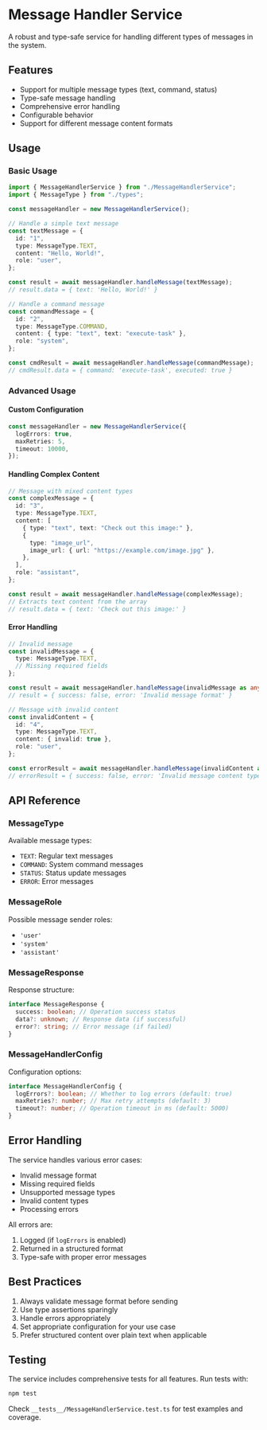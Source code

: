 # Message Handler Service

A robust and type-safe service for handling different types of messages in the
system.

## Features

- Support for multiple message types (text, command, status)
- Type-safe message handling
- Comprehensive error handling
- Configurable behavior
- Support for different message content formats

## Usage

### Basic Usage

```typescript
import { MessageHandlerService } from "./MessageHandlerService";
import { MessageType } from "./types";

const messageHandler = new MessageHandlerService();

// Handle a simple text message
const textMessage = {
  id: "1",
  type: MessageType.TEXT,
  content: "Hello, World!",
  role: "user",
};

const result = await messageHandler.handleMessage(textMessage);
// result.data = { text: 'Hello, World!' }

// Handle a command message
const commandMessage = {
  id: "2",
  type: MessageType.COMMAND,
  content: { type: "text", text: "execute-task" },
  role: "system",
};

const cmdResult = await messageHandler.handleMessage(commandMessage);
// cmdResult.data = { command: 'execute-task', executed: true }
```

### Advanced Usage

#### Custom Configuration

```typescript
const messageHandler = new MessageHandlerService({
  logErrors: true,
  maxRetries: 5,
  timeout: 10000,
});
```

#### Handling Complex Content

```typescript
// Message with mixed content types
const complexMessage = {
  id: "3",
  type: MessageType.TEXT,
  content: [
    { type: "text", text: "Check out this image:" },
    {
      type: "image_url",
      image_url: { url: "https://example.com/image.jpg" },
    },
  ],
  role: "assistant",
};

const result = await messageHandler.handleMessage(complexMessage);
// Extracts text content from the array
// result.data = { text: 'Check out this image:' }
```

#### Error Handling

```typescript
// Invalid message
const invalidMessage = {
  type: MessageType.TEXT,
  // Missing required fields
};

const result = await messageHandler.handleMessage(invalidMessage as any);
// result = { success: false, error: 'Invalid message format' }

// Message with invalid content
const invalidContent = {
  id: "4",
  type: MessageType.TEXT,
  content: { invalid: true },
  role: "user",
};

const errorResult = await messageHandler.handleMessage(invalidContent as any);
// errorResult = { success: false, error: 'Invalid message content type' }
```

## API Reference

### MessageType

Available message types:

- `TEXT`: Regular text messages
- `COMMAND`: System command messages
- `STATUS`: Status update messages
- `ERROR`: Error messages

### MessageRole

Possible message sender roles:

- `'user'`
- `'system'`
- `'assistant'`

### MessageResponse

Response structure:

```typescript
interface MessageResponse {
  success: boolean; // Operation success status
  data?: unknown; // Response data (if successful)
  error?: string; // Error message (if failed)
}
```

### MessageHandlerConfig

Configuration options:

```typescript
interface MessageHandlerConfig {
  logErrors?: boolean; // Whether to log errors (default: true)
  maxRetries?: number; // Max retry attempts (default: 3)
  timeout?: number; // Operation timeout in ms (default: 5000)
}
```

## Error Handling

The service handles various error cases:

- Invalid message format
- Missing required fields
- Unsupported message types
- Invalid content types
- Processing errors

All errors are:

1. Logged (if `logErrors` is enabled)
2. Returned in a structured format
3. Type-safe with proper error messages

## Best Practices

1. Always validate message format before sending
2. Use type assertions sparingly
3. Handle errors appropriately
4. Set appropriate configuration for your use case
5. Prefer structured content over plain text when applicable

## Testing

The service includes comprehensive tests for all features. Run tests with:

```bash
npm test
```

Check `__tests__/MessageHandlerService.test.ts` for test examples and coverage.
